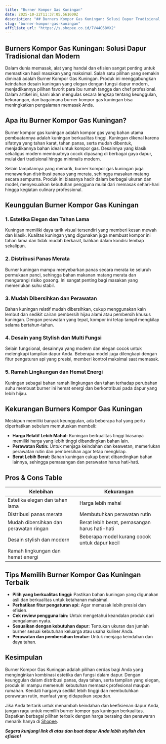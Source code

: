 ```yaml
---
title: "Burner Kompor Gas Kuningan"
date: 2025-10-22T11:37:05.561609Z
description: "## Burners Kompor Gas Kuningan: Solusi Dapur Tradisional dan Modern..."
slug: "burner-kompor-gas-kuningan"
affiliate_url: "https://s.shopee.co.id/7V44C68VX2"
---
```

## Burners Kompor Gas Kuningan: Solusi Dapur Tradisional dan Modern

Dalam dunia memasak, alat yang handal dan efisien sangat penting untuk memastikan hasil masakan yang maksimal. Salah satu pilihan yang semakin diminati adalah Burner Kompor Gas Kuningan. Produk ini menggabungkan keindahan desain kuningan yang elegan dengan fungsi dapur modern, menjadikannya pilihan favorit para ibu rumah tangga dan chef profesional. Dalam artikel ini, kami akan mengulas secara lengkap tentang keunggulan, kekurangan, dan bagaimana burner kompor gas kuningan bisa meningkatkan pengalaman memasak Anda.

## Apa itu Burner Kompor Gas Kuningan?

Burner kompor gas kuningan adalah kompor gas yang bahan utama pembuatannya adalah kuningan berkualitas tinggi. Kuningan dikenal karena sifatnya yang tahan karat, tahan panas, serta mudah dibentuk, menjadikannya bahan ideal untuk kompor gas. Desainnya yang klasik sekaligus modern membuatnya cocok dipasang di berbagai gaya dapur, mulai dari tradisional hingga minimalis modern.

Selain tampilannya yang menarik, burner kompor gas kuningan juga menawarkan distribusi panas yang merata, sehingga masakan matang secara sempurna. Produk ini biasanya hadir dalam berbagai ukuran dan model, menyesuaikan kebutuhan pengguna mulai dari memasak sehari-hari hingga kegiatan culinary professional.

## Keunggulan Burner Kompor Gas Kuningan

### 1. Estetika Elegan dan Tahan Lama

Kuningan memiliki daya tarik visual tersendiri yang memberi kesan mewah dan klasik. Kualitas kuningan yang digunakan juga membuat kompor ini tahan lama dan tidak mudah berkarat, bahkan dalam kondisi lembap sekalipun.

### 2. Distribusi Panas Merata

Burner kuningan mampu menyebarkan panas secara merata ke seluruh permukaan panci, sehingga bahan makanan matang merata dan mengurangi risiko gosong. Ini sangat penting bagi masakan yang memerlukan suhu stabil.

### 3. Mudah Dibersihkan dan Perawatan

Bahan kuningan relatif mudah dibersihkan, cukup menggunakan kain lembut dan sedikit cairan pembersih hijau alami atau pembersih khusus kuningan. Dengan perawatan yang tepat, kompor ini tetap tampil mengkilap selama bertahun-tahun.

### 4. Desain yang Stylish dan Multi Fungsi

Selain fungsional, desainnya yang modern dan elegan cocok untuk melengkapi tampilan dapur Anda. Beberapa model juga dilengkapi dengan fitur pengaturan api yang presisi, memberi kontrol maksimal saat memasak.

### 5. Ramah Lingkungan dan Hemat Energi

Kuningan sebagai bahan ramah lingkungan dan tahan terhadap perubahan suhu membuat burner ini hemat energi dan berkontribusi pada dapur yang lebih hijau.

## Kekurangan Burners Kompor Gas Kuningan

Meskipun memiliki banyak keunggulan, ada beberapa hal yang perlu diperhatikan sebelum memutuskan membeli:

- **Harga Relatif Lebih Mahal:** Kuningan berkualitas tinggi biasanya memiliki harga yang lebih tinggi dibandingkan bahan lain.
- **Perawatan Rutin:** Untuk menjaga keindahan dan keawetan, memerlukan perawatan rutin dan pembersihan agar tetap mengkilap.
- **Berat Lebih Berat:** Bahan kuningan cukup berat dibandingkan bahan lainnya, sehingga pemasangan dan perawatan harus hati-hati.

## Pros & Cons Table

| Kelebihan                                | Kekurangan                                  |
|------------------------------------------|---------------------------------------------|
| Estetika elegan dan tahan lama         | Harga lebih mahal                         |
| Distribusi panas merata                | Membutuhkan perawatan rutin             |
| Mudah dibersihkan dan perawatan ringan | Berat lebih berat, pemasangan harus hati-hati |
| Desain stylish dan modern             | Beberapa model kurang cocok untuk dapur kecil |
| Ramah lingkungan dan hemat energi    |                                   |

## Tips Memilih Burner Kompor Gas Kuningan Terbaik

- **Pilih yang berkualitas tinggi:** Pastikan bahan kuningan yang digunakan asli dan berkualitas untuk ketahanan maksimal.
- **Perhatikan fitur pengaturan api:** Agar memasak lebih presisi dan efisien.
- **Cek review pengguna lain:** Untuk mengetahui keandalan produk dari pengalaman nyata.
- **Sesuaikan dengan kebutuhan dapur:** Tentukan ukuran dan jumlah burner sesuai kebutuhan keluarga atau usaha kuliner Anda.
- **Perawatan dan pembersihan teratur:** Untuk menjaga keindahan dan daya tahan.

## Kesimpulan

Burner Kompor Gas Kuningan adalah pilihan cerdas bagi Anda yang menginginkan kombinasi estetika dan fungsi dalam dapur. Dengan keunggulan dalam distribusi panas, daya tahan, serta tampilan yang elegan, produk ini mampu memenuhi kebutuhan memasak profesional maupun rumahan. Kendati harganya sedikit lebih tinggi dan membutuhkan perawatan rutin, manfaat yang didapatkan sepadan.

Jika Anda tertarik untuk menambah keindahan dan keefisienan dapur Anda, jangan ragu untuk memilih burner kompor gas kuningan berkualitas. Dapatkan berbagai pilihan terbaik dengan harga bersaing dan penawaran menarik hanya di [Shopee](https://s.shopee.co.id/7V44C68VX2).

***Segera kunjungi link di atas dan buat dapur Anda lebih stylish dan efisien!***